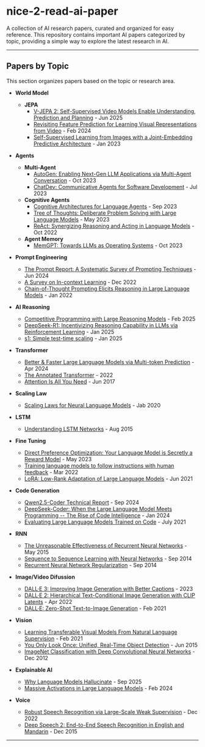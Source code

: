 # nice-2-read-ai-paper

A collection of AI research papers, curated and organized for easy reference. This repository contains important AI papers categorized by topic, providing a simple way to explore the latest research in AI.

---

## Papers by Topic

This section organizes papers based on the topic or research area.

- **World Model**
  - **JEPA**
    - [V-JEPA 2: Self-Supervised Video Models Enable Understanding, Prediction and Planning](https://ai.meta.com/research/publications/v-jepa-2-self-supervised-video-models-enable-understanding-prediction-and-planning/) - Jun 2025
    - [Revisiting Feature Prediction for Learning Visual Representations from Video](https://ai.meta.com/research/publications/revisiting-feature-prediction-for-learning-visual-representations-from-video/) - Feb 2024
    - [Self-Supervised Learning from Images with a Joint-Embedding Predictive Architecture](https://arxiv.org/abs/2301.08243) - Jan 2023
  

- **Agents**
  - **Multi-Agent**
    - [AutoGen: Enabling Next-Gen LLM Applications via Multi-Agent Conversation](https://arxiv.org/abs/2308.08155) - Oct 2023
    - [ChatDev: Communicative Agents for Software Development](https://arxiv.org/abs/2307.07924) - Jul 2023
  - **Cognitive Agents**
    - [Cognitive Architectures for Language Agents](https://arxiv.org/abs/2309.02427) - Sep 2023
    - [Tree of Thoughts: Deliberate Problem Solving with Large Language Models](https://arxiv.org/abs/2305.10601) - May 2023
    - [ReAct: Synergizing Reasoning and Acting in Language Models](https://arxiv.org/abs/2210.03629) - Oct 2022
  - **Agent Memory**
    - [MemGPT: Towards LLMs as Operating Systems](https://arxiv.org/abs/2310.08560) - Oct 2023


- **Prompt Engineering**
  - [The Prompt Report: A Systematic Survey of Prompting Techniques](https://arxiv.org/abs/2406.06608) - Jun 2024
  - [A Survey on In-context Learning](https://arxiv.org/abs/2301.00234) - Dec 2022
  - [Chain-of-Thought Prompting Elicits Reasoning in Large Language Models](https://arxiv.org/abs/2201.11903) - Jan 2022
 
- **AI Reasoning**
  - [Competitive Programming with Large Reasoning Models](https://arxiv.org/abs/2502.06807) - Feb 2025
  - [DeepSeek-R1: Incentivizing Reasoning Capability in LLMs via Reinforcement Learning](https://arxiv.org/abs/2501.12948) - Jan 2025
  - [s1: Simple test-time scaling](https://arxiv.org/abs/2501.19393) - Jan 2025
 
- **Transformer**
  - [Better & Faster Large Language Models via Multi-token Prediction](https://arxiv.org/abs/2404.19737) - Apr 2024
  - [The Annotated Transformer](https://nlp.seas.harvard.edu/annotated-transformer/) - 2022
  - [Attention Is All You Need](https://arxiv.org/abs/1706.03762) - Jun 2017

- **Scaling Law**
  - [Scaling Laws for Neural Language Models](https://arxiv.org/abs/2001.08361) - Jab 2020
 
- **LSTM**
  - [Understanding LSTM Networks](https://web.stanford.edu/class/cs379c/archive/2018/class_messages_listing/content/Artificial_Neural_Network_Technology_Tutorials/OlahLSTM-NEURAL-NETWORK-TUTORIAL-15.pdf) - Aug 2015
 
- **Fine Tuning**
  - [Direct Preference Optimization: Your Language Model is Secretly a Reward Model](https://arxiv.org/abs/2305.18290) - May 2023
  - [Training language models to follow instructions with human feedback](https://arxiv.org/abs/2203.02155) - Mar 2022
  - [LoRA: Low-Rank Adaptation of Large Language Models](https://arxiv.org/abs/2106.09685) - Jun 2021

- **Code Generation**
  - [Qwen2.5-Coder Technical Report](https://arxiv.org/abs/2409.12186) - Sep 2024
  - [DeepSeek-Coder: When the Large Language Model Meets Programming -- The Rise of Code Intelligence](https://arxiv.org/abs/2401.14196) - Jan 2024
  - [Evaluating Large Language Models Trained on Code](https://arxiv.org/abs/2107.03374) - July 2021
 

- **RNN**
  - [The Unreasonable Effectiveness of Recurrent Neural Networks](https://karpathy.github.io/2015/05/21/rnn-effectiveness/) - May 2015
  - [Sequence to Sequence Learning with Neural Networks](https://arxiv.org/abs/1409.3215) - Sep 2014
  - [Recurrent Neural Network Regularization](https://arxiv.org/abs/1409.2329) - Sep 2014
 
- **Image/Video Difussion**
  - [DALL·E 3: Improving Image Generation with Better Captions](https://arxiv.org/abs/2102.12092) - 2023
  - [DALL·E 2: Hierarchical Text-Conditional Image Generation with CLIP Latents](https://arxiv.org/abs/2204.06125) - Apr 2022
  - [DALL·E: Zero-Shot Text-to-Image Generation](https://arxiv.org/abs/2102.12092) - Feb 2021

- **Vision**
  - [Learning Transferable Visual Models From Natural Language Supervision](https://arxiv.org/abs/2103.00020) - Feb 2021
  - [You Only Look Once: Unified, Real-Time Object Detection](https://arxiv.org/abs/1506.02640) - Jun 2015
  - [ImageNet Classification with Deep Convolutional Neural Networks](https://proceedings.neurips.cc/paper_files/paper/2012/file/c399862d3b9d6b76c8436e924a68c45b-Paper.pdf) - Dec 2012

  
- **Explainable AI**
  - [Why Language Models Hallucinate](https://arxiv.org/abs/2509.04664) - Sep 2025
  - [Massive Activations in Large Language Models](https://arxiv.org/abs/2402.17762) - Feb 2024

- **Voice**
  - [Robust Speech Recognition via Large-Scale Weak Supervision](https://arxiv.org/abs/2212.04356) - Dec 2022
  - [Deep Speech 2: End-to-End Speech Recognition in English and Mandarin](https://arxiv.org/abs/1512.02595) - Dec 2015

---

